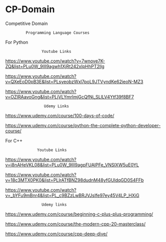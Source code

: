 # CP-Domain
Competitive Domain

             Programming Language Courses
             
 For Python
 
                    Youtube Links 

https://www.youtube.com/watch?v=7wnove7K-ZQ&list=PLu0W_9lII9agwh1XjRt242xIpHhPT2llg

https://www.youtube.com/watch?v=QXeEoD0pB3E&list=PLsyeobzWxl7poL9JTVyndKe62ieoN-MZ3

https://www.youtube.com/watch?v=OZIRAavoGng&list=PLjVLYmrlmjGcQfNj_SLlLV4Ytf39f8BF7

                     Udemy Links

https://www.udemy.com/course/100-days-of-code/

https://www.udemy.com/course/python-the-complete-python-developer-course/


For C++

                  Youtube Links
https://www.youtube.com/watch?v=j8nAHeVKL08&list=PLu0W_9lII9agpFUAlPFe_VNSlXW5uE0YL

https://www.youtube.com/watch?v=18c3MTX0PK0&list=PLlrATfBNZ98dudnM48yfGUldqGD0S4FFb

https://www.youtube.com/watch?v=_bYFu9mBnr4&list=PL_c9BZzLwBRJVJsIfe97ey45V4LP_HXiG

                    Udemy links
 https://www.udemy.com/course/beginning-c-plus-plus-programming/
 
 https://www.udemy.com/course/the-modern-cpp-20-masterclass/
 
 https://www.udemy.com/course/cpp-deep-dive/

